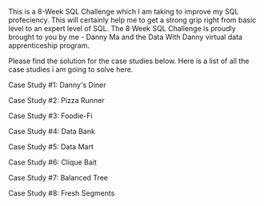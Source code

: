 This is a 8-Week SQL Challenge which I am taking to improve my SQL profeciency. This will certainly help me to get a strong grip right from basic level to an expert level of SQL.
The 8 Week SQL Challenge is proudly brought to you by me - Danny Ma and the Data With Danny virtual data apprenticeship program.

Please find the solution for the case studies below. Here is a list of all the case studies i am going to solve here.

Case Study #1: Danny's Diner

Case Study #2: Pizza Runner

Case Study #3: Foodie-Fi

Case Study #4: Data Bank

Case Study #5: Data Mart

Case Study #6: Clique Bait

Case Study #7: Balanced Tree

Case Study #8: Fresh Segments

